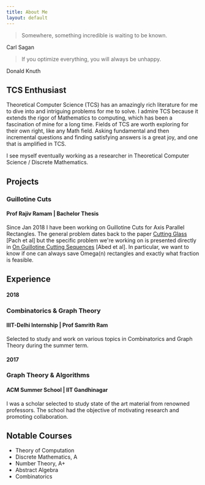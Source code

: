 ```yaml
---
title: About Me
layout: default
---
```


> Somewhere, something incredible is waiting to be known.

Carl Sagan

> If you optimize everything, you will always be unhappy.


Donald Knuth

TCS Enthusiast
------
Theoretical Computer Science (TCS) has an amazingly rich literature for me to dive into and intriguing problems for me to solve. I admire TCS because it extends the rigor of Mathematics to computing, which has been a fascination of mine for a long time. Fields of TCS are worth exploring for their own right, like any Math field. Asking fundamental and then incremental questions and finding satisfying answers is a great joy, and one that is amplified in TCS.

I see myself eventually working as a researcher in Theoretical Computer Science / Discrete Mathematics.

Projects
------
### Guillotine Cuts
#### Prof Rajiv Ramam | Bachelor Thesis
Since Jan 2018 I have been working on Guillotine Cuts for Axis Parallel Rectangles. The general problem dates back to the paper [Cutting Glass](https://dl.acm.org/citation.cfm?id=336223) [Pach et al] but the specific problem we're working on is presented directly in [On Guillotine Cutting Sequences](http://drops.dagstuhl.de/opus/volltexte/2015/5291/) [Abed et al]. In particular, we want to know if one can always save Omega(n) rectangles and exactly what fraction is feasible.

## Experience
#### 2018
### Combinatorics & Graph Theory
#### IIIT-Delhi Internship | Prof Samrith Ram
Selected to study and work on various topics in Combinatorics and Graph Theory during the summer term.

#### 2017
### Graph Theory & Algorithms
#### ACM Summer School | IIT Gandhinagar
I was a scholar selected to study state of the art material from renowned professors. The school had the objective of motivating research and promoting collaboration. 

Notable Courses
------

 - Theory of Computation
 - Discrete Mathematics, A
 - Number Theory, A+ 
 - Abstract Algebra
 - Combinatorics
